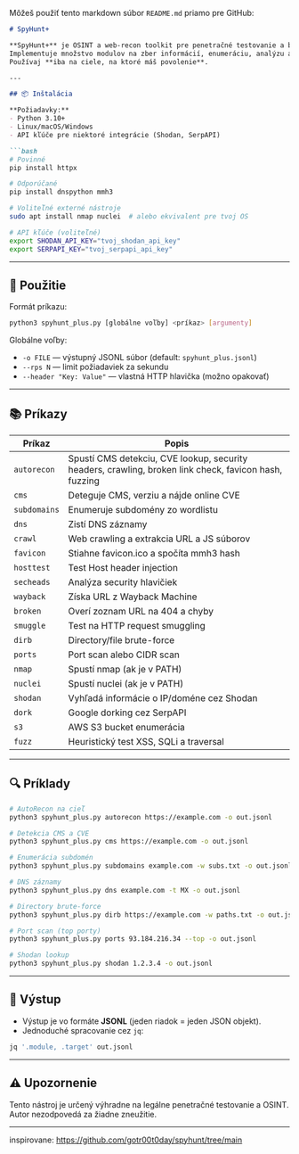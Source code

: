 Môžeš použiť tento markdown súbor `README.md` priamo pre GitHub:

````markdown
# SpyHunt+

**SpyHunt+** je OSINT a web-recon toolkit pre penetračné testovanie a bug bounty.  
Implementuje množstvo modulov na zber informácií, enumeráciu, analýzu a jednoduché testy zraniteľností.  
Používaj **iba na ciele, na ktoré máš povolenie**.

---

## 📦 Inštalácia

**Požiadavky:**
- Python 3.10+
- Linux/macOS/Windows
- API kľúče pre niektoré integrácie (Shodan, SerpAPI)

```bash
# Povinné
pip install httpx

# Odporúčané
pip install dnspython mmh3

# Voliteľné externé nástroje
sudo apt install nmap nuclei  # alebo ekvivalent pre tvoj OS

# API kľúče (voliteľné)
export SHODAN_API_KEY="tvoj_shodan_api_key"
export SERPAPI_KEY="tvoj_serpapi_api_key"
````

---

## 🚀 Použitie

Formát príkazu:

```bash
python3 spyhunt_plus.py [globálne voľby] <príkaz> [argumenty]
```

Globálne voľby:

* `-o FILE` — výstupný JSONL súbor (default: `spyhunt_plus.jsonl`)
* `--rps N` — limit požiadaviek za sekundu
* `--header "Key: Value"` — vlastná HTTP hlavička (možno opakovať)

---

## 📚 Príkazy

| Príkaz       | Popis                                                                                                 |
| ------------ | ----------------------------------------------------------------------------------------------------- |
| `autorecon`  | Spustí CMS detekciu, CVE lookup, security headers, crawling, broken link check, favicon hash, fuzzing |
| `cms`        | Deteguje CMS, verziu a nájde online CVE                                                               |
| `subdomains` | Enumeruje subdomény zo wordlistu                                                                      |
| `dns`        | Zistí DNS záznamy                                                                                     |
| `crawl`      | Web crawling a extrakcia URL a JS súborov                                                             |
| `favicon`    | Stiahne favicon.ico a spočíta mmh3 hash                                                               |
| `hosttest`   | Test Host header injection                                                                            |
| `secheads`   | Analýza security hlavičiek                                                                            |
| `wayback`    | Získa URL z Wayback Machine                                                                           |
| `broken`     | Overí zoznam URL na 404 a chyby                                                                       |
| `smuggle`    | Test na HTTP request smuggling                                                                        |
| `dirb`       | Directory/file brute-force                                                                            |
| `ports`      | Port scan alebo CIDR scan                                                                             |
| `nmap`       | Spustí nmap (ak je v PATH)                                                                            |
| `nuclei`     | Spustí nuclei (ak je v PATH)                                                                          |
| `shodan`     | Vyhľadá informácie o IP/doméne cez Shodan                                                             |
| `dork`       | Google dorking cez SerpAPI                                                                            |
| `s3`         | AWS S3 bucket enumerácia                                                                              |
| `fuzz`       | Heuristický test XSS, SQLi a traversal                                                                |

---

## 🔍 Príklady

```bash
# AutoRecon na cieľ
python3 spyhunt_plus.py autorecon https://example.com -o out.jsonl

# Detekcia CMS a CVE
python3 spyhunt_plus.py cms https://example.com -o out.jsonl

# Enumerácia subdomén
python3 spyhunt_plus.py subdomains example.com -w subs.txt -o out.jsonl

# DNS záznamy
python3 spyhunt_plus.py dns example.com -t MX -o out.jsonl

# Directory brute-force
python3 spyhunt_plus.py dirb https://example.com -w paths.txt -o out.jsonl

# Port scan (top porty)
python3 spyhunt_plus.py ports 93.184.216.34 --top -o out.jsonl

# Shodan lookup
python3 spyhunt_plus.py shodan 1.2.3.4 -o out.jsonl
```

---

## 📄 Výstup

* Výstup je vo formáte **JSONL** (jeden riadok = jeden JSON objekt).
* Jednoduché spracovanie cez `jq`:

```bash
jq '.module, .target' out.jsonl
```

---

## ⚠️ Upozornenie

Tento nástroj je určený výhradne na legálne penetračné testovanie a OSINT.
Autor nezodpovedá za žiadne zneužitie.

---
inspirovane: https://github.com/gotr00t0day/spyhunt/tree/main
